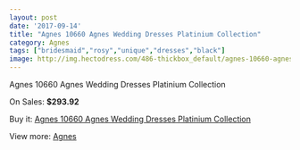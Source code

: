 ```yaml
---
layout: post
date: '2017-09-14'
title: "Agnes 10660 Agnes Wedding Dresses Platinium Collection"
category: Agnes
tags: ["bridesmaid","rosy","unique","dresses","black"]
image: http://img.hectodress.com/486-thickbox_default/agnes-10660-agnes-wedding-dresses-platinium-collection.jpg
---
```

Agnes 10660 Agnes Wedding Dresses Platinium Collection

On Sales: **$293.92**
<a href="https://www.hectodress.com/agnes/292-agnes-10660-agnes-wedding-dresses-platinium-collection.html"><amp-img layout="responsive" width="600" height="600" src="//img.hectodress.com/486-thickbox_default/agnes-10660-agnes-wedding-dresses-platinium-collection.jpg" alt="Agnes 10660 Agnes Wedding Dresses Platinium Collection 0" /></a>

Buy it: [Agnes 10660 Agnes Wedding Dresses Platinium Collection](https://www.hectodress.com/agnes/292-agnes-10660-agnes-wedding-dresses-platinium-collection.html "Agnes 10660 Agnes Wedding Dresses Platinium Collection")

View more: [Agnes](https://www.hectodress.com/6-agnes "Agnes")